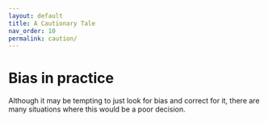 ```yaml
---
layout: default
title: A Cautionary Tale
nav_order: 10
permalink: caution/
---
```


# Bias in practice

Although it may be tempting to just look for bias and correct for it, there are many situations where this would be a poor decision.